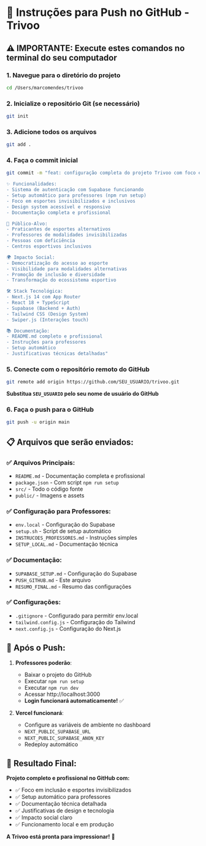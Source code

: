 # 🚀 Instruções para Push no GitHub - Trivoo

## ⚠️ IMPORTANTE: Execute estes comandos no terminal do seu computador

### 1. Navegue para o diretório do projeto
```bash
cd /Users/marcomendes/trivoo
```

### 2. Inicialize o repositório Git (se necessário)
```bash
git init
```

### 3. Adicione todos os arquivos
```bash
git add .
```

### 4. Faça o commit inicial
```bash
git commit -m "feat: configuração completa do projeto Trivoo com foco em inclusão

✨ Funcionalidades:
- Sistema de autenticação com Supabase funcionando
- Setup automático para professores (npm run setup)
- Foco em esportes invisibilizados e inclusivos
- Design system acessível e responsivo
- Documentação completa e profissional

🎯 Público-Alvo:
- Praticantes de esportes alternativos
- Professores de modalidades invisibilizadas
- Pessoas com deficiência
- Centros esportivos inclusivos

🌍 Impacto Social:
- Democratização do acesso ao esporte
- Visibilidade para modalidades alternativas
- Promoção de inclusão e diversidade
- Transformação do ecossistema esportivo

🛠️ Stack Tecnológica:
- Next.js 14 com App Router
- React 18 + TypeScript
- Supabase (Backend + Auth)
- Tailwind CSS (Design System)
- Swiper.js (Interações touch)

📚 Documentação:
- README.md completo e profissional
- Instruções para professores
- Setup automático
- Justificativas técnicas detalhadas"
```

### 5. Conecte com o repositório remoto do GitHub
```bash
git remote add origin https://github.com/SEU_USUARIO/trivoo.git
```

**Substitua `SEU_USUARIO` pelo seu nome de usuário do GitHub**

### 6. Faça o push para o GitHub
```bash
git push -u origin main
```

## 📋 Arquivos que serão enviados:

### ✅ Arquivos Principais:
- `README.md` - Documentação completa e profissional
- `package.json` - Com script `npm run setup`
- `src/` - Todo o código fonte
- `public/` - Imagens e assets

### ✅ Configuração para Professores:
- `env.local` - Configuração do Supabase
- `setup.sh` - Script de setup automático
- `INSTRUCOES_PROFESSORES.md` - Instruções simples
- `SETUP_LOCAL.md` - Documentação técnica

### ✅ Documentação:
- `SUPABASE_SETUP.md` - Configuração do Supabase
- `PUSH_GITHUB.md` - Este arquivo
- `RESUMO_FINAL.md` - Resumo das configurações

### ✅ Configurações:
- `.gitignore` - Configurado para permitir env.local
- `tailwind.config.js` - Configuração do Tailwind
- `next.config.js` - Configuração do Next.js

## 🎯 Após o Push:

1. **Professores poderão**:
   - Baixar o projeto do GitHub
   - Executar `npm run setup`
   - Executar `npm run dev`
   - Acessar http://localhost:3000
   - **Login funcionará automaticamente!** ✅

2. **Vercel funcionará**:
   - Configure as variáveis de ambiente no dashboard
   - `NEXT_PUBLIC_SUPABASE_URL`
   - `NEXT_PUBLIC_SUPABASE_ANON_KEY`
   - Redeploy automático

## 🌟 Resultado Final:

**Projeto completo e profissional no GitHub com:**
- ✅ Foco em inclusão e esportes invisibilizados
- ✅ Setup automático para professores
- ✅ Documentação técnica detalhada
- ✅ Justificativas de design e tecnologia
- ✅ Impacto social claro
- ✅ Funcionamento local e em produção

**A Trivoo está pronta para impressionar!** 🚀
